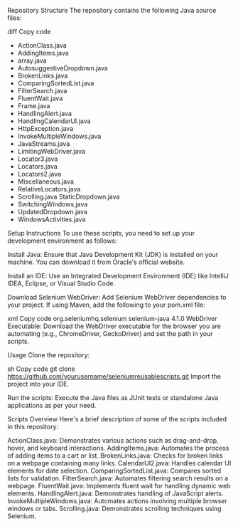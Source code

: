 Repository Structure
The repository contains the following Java source files:

diff
Copy code
- ActionClass.java
- AddingItems.java
- array.java
- AutosuggestiveDropdown.java
- BrokenLinks.java
- ComparingSortedList.java
- FilterSearch.java
- FluentWait.java
- Frame.java
- HandlingAlert.java
- HandlingCalendarUI.java
- HttpException.java
- InvokeMultipleWindows.java
- JavaStreams.java
- LimitingWebDriver.java
- Locator3.java
- Locators.java
- Locators2.java
- Miscellaneous.java
- RelativeLocators.java
- Scrolling.java
  StaticDropdown.java
- SwitchingWindows.java
- UpdatedDropdown.java
- WindowsActivities.java

  
Setup Instructions
To use these scripts, you need to set up your development environment as follows:

Install Java: Ensure that Java Development Kit (JDK) is installed on your machine. You can download it from Oracle's official website.

Install an IDE: Use an Integrated Development Environment (IDE) like IntelliJ IDEA, Eclipse, or Visual Studio Code.

Download Selenium WebDriver: Add Selenium WebDriver dependencies to your project. If using Maven, add the following to your pom.xml file:

xml
Copy code
<dependency>
    <groupId>org.seleniumhq.selenium</groupId>
    <artifactId>selenium-java</artifactId>
    <version>4.1.0</version>
</dependency>
WebDriver Executable: Download the WebDriver executable for the browser you are automating (e.g., ChromeDriver, GeckoDriver) and set the path in your scripts.

Usage
Clone the repository:

sh
Copy code
git clone https://github.com/yourusername/seleniumreusablescripts.git
Import the project into your IDE.

Run the scripts: Execute the Java files as JUnit tests or standalone Java applications as per your need.

Scripts Overview
Here's a brief description of some of the scripts included in this repository:

ActionClass.java: Demonstrates various actions such as drag-and-drop, hover, and keyboard interactions.
AddingItems.java: Automates the process of adding items to a cart or list.
BrokenLinks.java: Checks for broken links on a webpage containing many links.
CalendarUI2.java: Handles calendar UI elements for date selection.
ComparingSortedList.java: Compares sorted lists for validation.
FilterSearch.java: Automates filtering search results on a webpage.
FluentWait.java: Implements fluent wait for handling dynamic web elements.
HandlingAlert.java: Demonstrates handling of JavaScript alerts.
InvokeMultipleWindows.java: Automates actions involving multiple browser windows or tabs.
Scrolling.java: Demonstrates scrolling techniques using Selenium.

